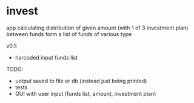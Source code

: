 # invest

app calculating distribution of given amount (with 1 of 3 investment plan) between funds form a list of funds of various type


v0.1:
- harcoded input funds list


TODO:
- uotput saved to file or db (instead just being printed)
- tests
- GUI with user input (funds list, amount, investment plan)
